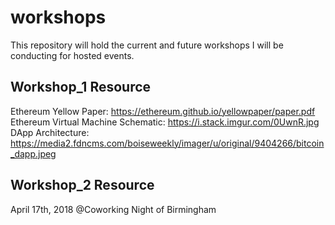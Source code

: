 # workshops
This repository will hold the current and future workshops I will be conducting for hosted events.

## Workshop_1 Resource</br>
Ethereum Yellow Paper: https://ethereum.github.io/yellowpaper/paper.pdf</br>
Ethereum Virtual Machine Schematic: https://i.stack.imgur.com/0UwnR.jpg</br>
DApp Architecture: https://media2.fdncms.com/boiseweekly/imager/u/original/9404266/bitcoin_dapp.jpeg</br>

## Workshop_2 Resource</br>
April 17th, 2018 @Coworking Night of Birmingham
